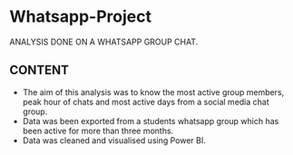 # Whatsapp-Project
ANALYSIS DONE ON A WHATSAPP GROUP CHAT.

## CONTENT
* The aim of this analysis was to know the most active group members, peak hour of chats and most active days from a social media chat group.
* Data was been exported from a students whatsapp group which has been active for more than three months.
* Data was cleaned and visualised using Power BI.
